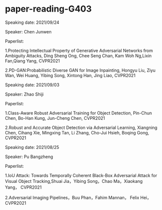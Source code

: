 # paper-reading-G403

Speaking date: 2021/09/24

Speaker: Chen Junwen

Paperlist:

1.Protecting Intellectual Property of Generative Adversarial Networks from Ambiguity Attacks, Ding Sheng Ong, Chee Seng Chan, Kam Woh Ng,Lixin Fan,Qiang Yang, CVPR2021

2.PD-GAN:Probabilistic Diverse GAN for Image Inpainting, Hongyu Liu, Ziyu Wan, Wei Huang, Yibing Song, Xintong Han, Jing Liao, CVPR2021


Speaking date: 2021/09/03

Speaker: Zhao Shiji

Paperlist:

1.Class-Aware Robust Adversarial Training for Object Detection, Pin-Chun Chen, Bo-Han Kung, Jun-Cheng Chen, CVPR2021

2.Robust and Accurate Object Detection via Adversarial Learning, Xiangning Chen, Cihang Xie, Mingxing Tan, Li Zhang, Cho-Jui Hsieh, Boqing Gong, CVPR2021


Speaking date: 2021/08/25

Speaker: Pu Bangzheng

Paperlist:

1.IoU Attack: Towards Temporally Coherent Black-Box Adversarial Attack for Visual Object Tracking,Shuai Jia，Yibing Song，Chao Ma，Xiaokang Yang， CVPR2021

2.Adversarial Imaging Pipelines，Buu Phan，Fahim Mannan， Felix Hei，CVPR2021
